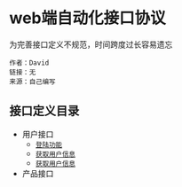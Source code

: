 # web端自动化接口协议

为完善接口定义不规范，时间跨度过长容易遗忘

```
作者：David
链接：无
来源：自己编写
```


## 接口定义目录

* 用户接口
    * [`登陆功能`](/zh/user.md)
    * [`获取用户信息`](/zh/getuserinfo.md)
    * [`获取用户信息`](/zh/getuserlist.md)
* 产品接口
